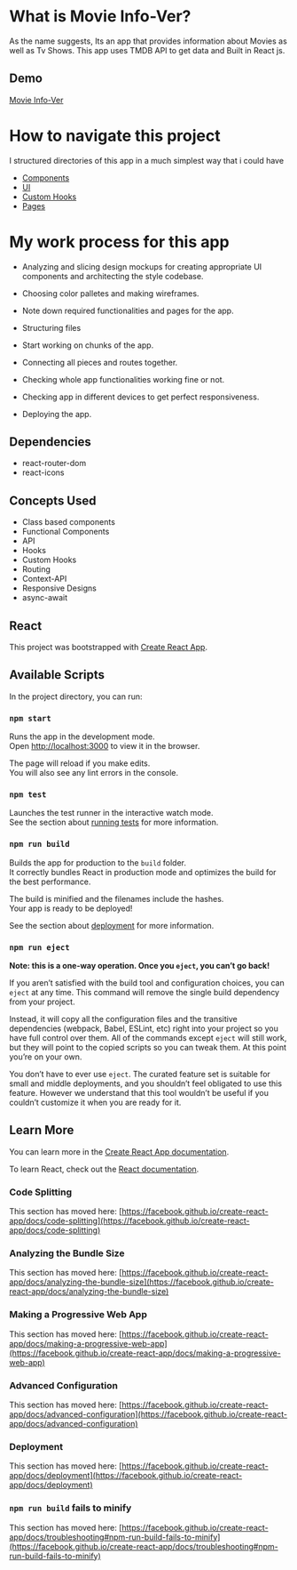 # What is Movie Info-Ver?

As the name suggests, Its an app that provides information about Movies as well as Tv Shows.
This app uses TMDB API to get data and Built in React js.

## Demo

[Movie Info-Ver](https://movier.netlify.app/)


# How to navigate this project

I structured directories of this app in a much simplest way that i could have

- [Components](https://github.com/SatendraDiwakar/movier/tree/master/src/Components)
- [UI](https://github.com/SatendraDiwakar/movier/tree/master/src/Components/UI)
- [Custom Hooks](https://github.com/SatendraDiwakar/movier/tree/master/src/hooks)
- [Pages](https://github.com/SatendraDiwakar/movier/tree/master/src/Pages)

# My work process for this app

- Analyzing and slicing design mockups for creating appropriate UI components and architecting the style codebase.

- Choosing color palletes and making wireframes.

- Note down required functionalities and pages for the app.

- Structuring files

- Start working on chunks of the app.

- Connecting all pieces and routes together.

- Checking whole app functionalities working fine or not.

- Checking app in different devices to get perfect responsiveness.

- Deploying the app.

## Dependencies

- react-router-dom
- react-icons

## Concepts Used

- Class based components
- Functional Components
- API
- Hooks
- Custom Hooks
- Routing
- Context-API
- Responsive Designs
- async-await


## React

This project was bootstrapped with [Create React App](https://github.com/facebook/create-react-app).

## Available Scripts

In the project directory, you can run:

### `npm start`

Runs the app in the development mode.\
Open [http://localhost:3000](http://localhost:3000) to view it in the browser.

The page will reload if you make edits.\
You will also see any lint errors in the console.

### `npm test`

Launches the test runner in the interactive watch mode.\
See the section about [running tests](https://facebook.github.io/create-react-app/docs/running-tests) for more information.

### `npm run build`

Builds the app for production to the `build` folder.\
It correctly bundles React in production mode and optimizes the build for the best performance.

The build is minified and the filenames include the hashes.\
Your app is ready to be deployed!

See the section about [deployment](https://facebook.github.io/create-react-app/docs/deployment) for more information.

### `npm run eject`

**Note: this is a one-way operation. Once you `eject`, you can’t go back!**

If you aren’t satisfied with the build tool and configuration choices, you can `eject` at any time. This command will remove the single build dependency from your project.

Instead, it will copy all the configuration files and the transitive dependencies (webpack, Babel, ESLint, etc) right into your project so you have full control over them. All of the commands except `eject` will still work, but they will point to the copied scripts so you can tweak them. At this point you’re on your own.

You don’t have to ever use `eject`. The curated feature set is suitable for small and middle deployments, and you shouldn’t feel obligated to use this feature. However we understand that this tool wouldn’t be useful if you couldn’t customize it when you are ready for it.

## Learn More

You can learn more in the [Create React App documentation](https://facebook.github.io/create-react-app/docs/getting-started).

To learn React, check out the [React documentation](https://reactjs.org/).

### Code Splitting

This section has moved here: [https://facebook.github.io/create-react-app/docs/code-splitting](https://facebook.github.io/create-react-app/docs/code-splitting)

### Analyzing the Bundle Size

This section has moved here: [https://facebook.github.io/create-react-app/docs/analyzing-the-bundle-size](https://facebook.github.io/create-react-app/docs/analyzing-the-bundle-size)

### Making a Progressive Web App

This section has moved here: [https://facebook.github.io/create-react-app/docs/making-a-progressive-web-app](https://facebook.github.io/create-react-app/docs/making-a-progressive-web-app)

### Advanced Configuration

This section has moved here: [https://facebook.github.io/create-react-app/docs/advanced-configuration](https://facebook.github.io/create-react-app/docs/advanced-configuration)

### Deployment

This section has moved here: [https://facebook.github.io/create-react-app/docs/deployment](https://facebook.github.io/create-react-app/docs/deployment)

### `npm run build` fails to minify

This section has moved here: [https://facebook.github.io/create-react-app/docs/troubleshooting#npm-run-build-fails-to-minify](https://facebook.github.io/create-react-app/docs/troubleshooting#npm-run-build-fails-to-minify)
